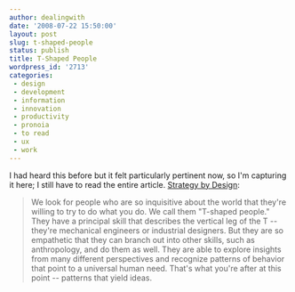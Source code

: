 ```yaml
---
author: dealingwith
date: '2008-07-22 15:50:00'
layout: post
slug: t-shaped-people
status: publish
title: T-Shaped People
wordpress_id: '2713'
categories:
 - design
 - development
 - information
 - innovation
 - productivity
 - pronoia
 - to read
 - ux
 - work
---
```


I had heard this before but it felt particularly pertinent now, so I'm
capturing it here; I still have to read the entire article. [Strategy by
Design][1]:

> We look for people who are so inquisitive about the world that they're
willing to try to do what you do. We call them "T-shaped people." They have a
principal skill that describes the vertical leg of the T -- they're mechanical
engineers or industrial designers. But they are so empathetic that they can
branch out into other skills, such as anthropology, and do them as well. They
are able to explore insights from many different perspectives and recognize
patterns of behavior that point to a universal human need. That's what you're
after at this point -- patterns that yield ideas.

   [1]: http://www.fastcompany.com/node/52795/print

